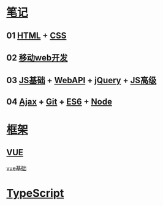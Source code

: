 # [笔记](https://github.com/keyp-China/WEB_NODE/tree/master/%E7%AC%94%E8%AE%B0)
## 01 [HTML](https://github.com/keyp-China/WEB_NODE/blob/master/笔记/01.HTML.md) + [CSS](https://github.com/keyp-China/WEB_NODE/blob/master/笔记/01.CSS.md)

## 02 [移动web开发](https://github.com/keyp-China/WEB_NODE/blob/master/笔记/02.移动web开发.md)

## 03 [JS基础](https://github.com/keyp-China/WEB_NODE/blob/master/%E7%AC%94%E8%AE%B0/03-01.JS_Base.md) + [WebAPI](https://github.com/keyp-China/WEB_NODE/blob/master/%E7%AC%94%E8%AE%B0/03-02.WebAPI.md) + [jQuery](https://github.com/keyp-China/WEB_NODE/blob/master/%E7%AC%94%E8%AE%B0/03-03.jQuery.md) + [JS高级](https://github.com/keyp-China/WEB_NODE/blob/master/%E7%AC%94%E8%AE%B0/03-04.JS_Advanced.md)

## 04 [Ajax](https://github.com/keyp-China/WEB_NODE/blob/master/%E7%AC%94%E8%AE%B0/04-01.Ajax.md) + [Git](https://github.com/keyp-China/WEB_NODE/blob/master/%E7%AC%94%E8%AE%B0/04-02.git.md) + [ES6](https://github.com/keyp-China/WEB_NODE/blob/master/%E7%AC%94%E8%AE%B0/04-03.ES6.md) + [Node](https://github.com/keyp-China/WEB_NODE/blob/master/%E7%AC%94%E8%AE%B0/04-04.Node.md)

# [框架](https://github.com/keyp-China/WEB_NODE/tree/master/%E6%A1%86%E6%9E%B6)

## [VUE](https://github.com/keyp-China/WEB_NODE/tree/master/%E6%A1%86%E6%9E%B6/VUE)

[vue基础](https://github.com/keyp-China/WEB_NODE/blob/master/%E6%A1%86%E6%9E%B6/VUE/vue%E5%9F%BA%E7%A1%80.md)

# [TypeScript](https://github.com/keyp-China/WEB_NODE/blob/master/TypeScript/TypeScript.md)